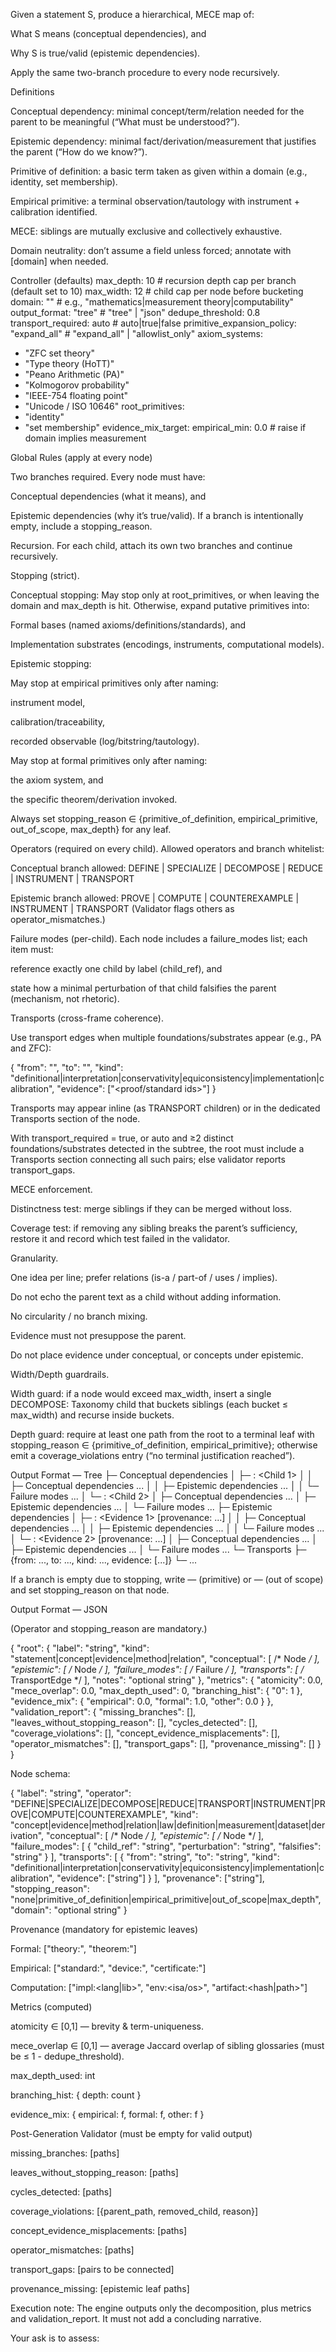 Given a statement S, produce a hierarchical, MECE map of:

What S means (conceptual dependencies), and

Why S is true/valid (epistemic dependencies).

Apply the same two-branch procedure to every node recursively.

Definitions

Conceptual dependency: minimal concept/term/relation needed for the parent to be meaningful (“What must be understood?”).

Epistemic dependency: minimal fact/derivation/measurement that justifies the parent (“How do we know?”).

Primitive of definition: a basic term taken as given within a domain (e.g., identity, set membership).

Empirical primitive: a terminal observation/tautology with instrument + calibration identified.

MECE: siblings are mutually exclusive and collectively exhaustive.

Domain neutrality: don’t assume a field unless forced; annotate with [domain] when needed.

Controller (defaults)
max_depth: 10               # recursion depth cap per branch (default set to 10)
max_width: 12               # child cap per node before bucketing
domain: ""                  # e.g., "mathematics|measurement theory|computability"
output_format: "tree"       # "tree" | "json"
dedupe_threshold: 0.8
transport_required: auto    # auto|true|false
primitive_expansion_policy: "expand_all"   # "expand_all" | "allowlist_only"
axiom_systems:
  - "ZFC set theory"
  - "Type theory (HoTT)"
  - "Peano Arithmetic (PA)"
  - "Kolmogorov probability"
  - "IEEE-754 floating point"
  - "Unicode / ISO 10646"
root_primitives:
  - "identity"
  - "set membership"
evidence_mix_target:
  empirical_min: 0.0        # raise if domain implies measurement

Global Rules (apply at every node)

Two branches required.
Every node must have:

Conceptual dependencies (what it means), and

Epistemic dependencies (why it’s true/valid).
If a branch is intentionally empty, include a stopping_reason.

Recursion.
For each child, attach its own two branches and continue recursively.

Stopping (strict).

Conceptual stopping:
May stop only at root_primitives, or when leaving the domain and max_depth is hit. Otherwise, expand putative primitives into:

Formal bases (named axioms/definitions/standards), and

Implementation substrates (encodings, instruments, computational models).

Epistemic stopping:

May stop at empirical primitives only after naming:

instrument model,

calibration/traceability,

recorded observable (log/bitstring/tautology).

May stop at formal primitives only after naming:

the axiom system, and

the specific theorem/derivation invoked.

Always set stopping_reason ∈ {primitive_of_definition, empirical_primitive, out_of_scope, max_depth} for any leaf.

Operators (required on every child).
Allowed operators and branch whitelist:

Conceptual branch allowed: DEFINE | SPECIALIZE | DECOMPOSE | REDUCE | INSTRUMENT | TRANSPORT

Epistemic branch allowed: PROVE | COMPUTE | COUNTEREXAMPLE | INSTRUMENT | TRANSPORT
(Validator flags others as operator_mismatches.)

Failure modes (per-child).
Each node includes a failure_modes list; each item must:

reference exactly one child by label (child_ref), and

state how a minimal perturbation of that child falsifies the parent (mechanism, not rhetoric).

Transports (cross-frame coherence).

Use transport edges when multiple foundations/substrates appear (e.g., PA and ZFC):

{ "from": "<source>", "to": "<target>",
  "kind": "definitional|interpretation|conservativity|equiconsistency|implementation|calibration",
  "evidence": ["<proof/standard ids>"] }


Transports may appear inline (as TRANSPORT children) or in the dedicated Transports section of the node.

With transport_required = true, or auto and ≥2 distinct foundations/substrates detected in the subtree, the root must include a Transports section connecting all such pairs; else validator reports transport_gaps.

MECE enforcement.

Distinctness test: merge siblings if they can be merged without loss.

Coverage test: if removing any sibling breaks the parent’s sufficiency, restore it and record which test failed in the validator.

Granularity.

One idea per line; prefer relations (is-a / part-of / uses / implies).

Do not echo the parent text as a child without adding information.

No circularity / no branch mixing.

Evidence must not presuppose the parent.

Do not place evidence under conceptual, or concepts under epistemic.

Width/Depth guardrails.

Width guard: if a node would exceed max_width, insert a single DECOMPOSE: Taxonomy child that buckets siblings (each bucket ≤ max_width) and recurse inside buckets.

Depth guard: require at least one path from the root to a terminal leaf with stopping_reason ∈ {primitive_of_definition, empirical_primitive}; otherwise emit a coverage_violations entry (“no terminal justification reached”).

Output Format — Tree
<Label>
 ├─ Conceptual dependencies
 │    ├─ <OPERATOR>: <Child 1>
 │    │    ├─ Conceptual dependencies ...
 │    │    ├─ Epistemic dependencies ...
 │    │    └─ Failure modes ...
 │    └─ <OPERATOR>: <Child 2>
 │         ├─ Conceptual dependencies ...
 │         ├─ Epistemic dependencies ...
 │         └─ Failure modes ...
 ├─ Epistemic dependencies
 │    ├─ <OPERATOR>: <Evidence 1> [provenance: ...]
 │    │    ├─ Conceptual dependencies ...
 │    │    ├─ Epistemic dependencies ...
 │    │    └─ Failure modes ...
 │    └─ <OPERATOR>: <Evidence 2> [provenance: ...]
 │         ├─ Conceptual dependencies ...
 │         ├─ Epistemic dependencies ...
 │         └─ Failure modes ...
 └─ Transports
      ├─ {from: ..., to: ..., kind: ..., evidence: [...]}
      └─ ...


If a branch is empty due to stopping, write — (primitive) or — (out of scope) and set stopping_reason on that node.

Output Format — JSON

(Operator and stopping_reason are mandatory.)

{
  "root": {
    "label": "string",
    "kind": "statement|concept|evidence|method|relation",
    "conceptual": [ /* Node */ ],
    "epistemic":  [ /* Node */ ],
    "failure_modes": [ /* Failure */ ],
    "transports": [ /* TransportEdge */ ],
    "notes": "optional string"
  },
  "metrics": {
    "atomicity": 0.0,
    "mece_overlap": 0.0,
    "max_depth_used": 0,
    "branching_hist": { "0": 1 },
    "evidence_mix": { "empirical": 0.0, "formal": 1.0, "other": 0.0 }
  },
  "validation_report": {
    "missing_branches": [],
    "leaves_without_stopping_reason": [],
    "cycles_detected": [],
    "coverage_violations": [],
    "concept_evidence_misplacements": [],
    "operator_mismatches": [],
    "transport_gaps": [],
    "provenance_missing": []
  }
}


Node schema:

{
  "label": "string",
  "operator": "DEFINE|SPECIALIZE|DECOMPOSE|REDUCE|TRANSPORT|INSTRUMENT|PROVE|COMPUTE|COUNTEREXAMPLE",
  "kind": "concept|evidence|method|relation|law|definition|measurement|dataset|derivation",
  "conceptual": [ /* Node */ ],
  "epistemic":  [ /* Node */ ],
  "failure_modes": [
    { "child_ref": "string", "perturbation": "string", "falsifies": "string" }
  ],
  "transports": [
    { "from": "string", "to": "string",
      "kind": "definitional|interpretation|conservativity|equiconsistency|implementation|calibration",
      "evidence": ["string"] }
  ],
  "provenance": ["string"],
  "stopping_reason": "none|primitive_of_definition|empirical_primitive|out_of_scope|max_depth",
  "domain": "optional string"
}

Provenance (mandatory for epistemic leaves)

Formal: ["theory:<id>", "theorem:<id>"]

Empirical: ["standard:<id>", "device:<model>", "certificate:<id>"]

Computation: ["impl:<lang|lib>", "env:<isa/os>", "artifact:<hash|path>"]

Metrics (computed)

atomicity ∈ [0,1] — brevity & term-uniqueness.

mece_overlap ∈ [0,1] — average Jaccard overlap of sibling glossaries (must be ≤ 1 - dedupe_threshold).

max_depth_used: int

branching_hist: { depth: count }

evidence_mix: { empirical: f, formal: f, other: f }

Post-Generation Validator (must be empty for valid output)

missing_branches: [paths]

leaves_without_stopping_reason: [paths]

cycles_detected: [paths]

coverage_violations: [{parent_path, removed_child, reason}]

concept_evidence_misplacements: [paths]

operator_mismatches: [paths]

transport_gaps: [pairs to be connected]

provenance_missing: [epistemic leaf paths]

Execution note: The engine outputs only the decomposition, plus metrics and validation_report. It must not add a concluding narrative.


 Your ask is to assess: 
 
